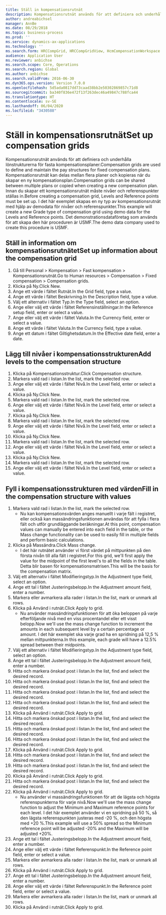 ```yaml
---
title: Ställ in kompensationsrutnät
description: Kompensationsrutnät används för att definiera och underhålla lönstrukturerna för fasta kompensationsplaner.
author: andreabichsel
manager: AnnBe
ms.date: 08/29/2018
ms.topic: business-process
ms.prod: ''
ms.service: dynamics-ax-applications
ms.technology: ''
ms.search.form: HRCCompGrid, HRCCompGridView, HcmCompensationWorkspace
audience: Application User
ms.reviewer: anbichse
ms.search.scope: Core, Operations
ms.search.region: Global
ms.author: anbichse
ms.search.validFrom: 2016-06-30
ms.dyn365.ops.version: Version 7.0.0
ms.openlocfilehash: 5d5ada0817dd73caad38bb2e50302869857c71d8
ms.sourcegitcommit: ba340f836e472f13f263dec46a49847c788fca44
ms.translationtype: HT
ms.contentlocale: sv-SE
ms.lasthandoff: 06/04/2020
ms.locfileid: "3430588"
---
```

# <a name="set-up-compensation-grids"></a><span data-ttu-id="47614-103">Ställ in kompensationsrutnät</span><span class="sxs-lookup"><span data-stu-id="47614-103">Set up compensation grids</span></span>

<span data-ttu-id="47614-104">Kompensationsrutnät används för att definiera och underhålla lönstrukturerna för fasta kompensationsplaner.</span><span class="sxs-lookup"><span data-stu-id="47614-104">Compensation grids are used to define and maintain the pay structures for fixed compensation plans.</span></span> <span data-ttu-id="47614-105">Kompensationsrutnät kan delas mellan flera planer och kopieras när du skapar en ny kompensationsplan.</span><span class="sxs-lookup"><span data-stu-id="47614-105">Compensation grids can be shared between multiple plans or copied when creating a new compensation plan.</span></span>  <span data-ttu-id="47614-106">Innan du skapar ett kompensationsrutnät måste nivåer och referenspunkter ställas in.</span><span class="sxs-lookup"><span data-stu-id="47614-106">Before creating a compensation grid, Levels and Reference points must be set up.</span></span> <span data-ttu-id="47614-107">I det här exemplet skapas en ny typ av kompensationsrutnät med hjälp av demodata för nivåer och referenspunkter.</span><span class="sxs-lookup"><span data-stu-id="47614-107">This example will create a new Grade type of compensation grid using demo data for the Levels and Reference points.</span></span> <span data-ttu-id="47614-108">Det demonstrationsdataföretag som används för att skapa den här proceduren är USMF.</span><span class="sxs-lookup"><span data-stu-id="47614-108">The demo data company used to create this procedure is USMF.</span></span>


## <a name="set-up-information-about-the-compensation-grid"></a><span data-ttu-id="47614-109">Ställ in information om kompensationsrutnätet</span><span class="sxs-lookup"><span data-stu-id="47614-109">Set up information about the compensation grid</span></span>
1. <span data-ttu-id="47614-110">Gå till Personal > Kompensation > Fast kompensation > Kompensationsrutnät.</span><span class="sxs-lookup"><span data-stu-id="47614-110">Go to Human resources > Compensation > Fixed compensation > Compensation grids.</span></span>
2. <span data-ttu-id="47614-111">Klicka på Ny.</span><span class="sxs-lookup"><span data-stu-id="47614-111">Click New.</span></span>
3. <span data-ttu-id="47614-112">Ange ett värde i fältet Rutnät.</span><span class="sxs-lookup"><span data-stu-id="47614-112">In the Grid field, type a value.</span></span>
4. <span data-ttu-id="47614-113">Ange ett värde i fältet Beskrivning.</span><span class="sxs-lookup"><span data-stu-id="47614-113">In the Description field, type a value.</span></span>
5. <span data-ttu-id="47614-114">Välj ett alternativ i fältet Typ.</span><span class="sxs-lookup"><span data-stu-id="47614-114">In the Type field, select an option.</span></span>
6. <span data-ttu-id="47614-115">Ange eller välj ett värde i fältet Referensinställningar.</span><span class="sxs-lookup"><span data-stu-id="47614-115">In the Reference setup field, enter or select a value.</span></span>
7. <span data-ttu-id="47614-116">Ange eller välj ett värde i fältet Valuta.</span><span class="sxs-lookup"><span data-stu-id="47614-116">In the Currency field, enter or select a value.</span></span>
8. <span data-ttu-id="47614-117">Ange ett värde i fältet Valuta.</span><span class="sxs-lookup"><span data-stu-id="47614-117">In the Currency field, type a value.</span></span>
9. <span data-ttu-id="47614-118">Ange ett datum i fältet Giltighetsdatum.</span><span class="sxs-lookup"><span data-stu-id="47614-118">In the Effective date field, enter a date.</span></span>

## <a name="add-levels-to-the-compensation-structure"></a><span data-ttu-id="47614-119">Lägg till nivåer i kompensationsstrukturen</span><span class="sxs-lookup"><span data-stu-id="47614-119">Add levels to the compensation structure</span></span>
1. <span data-ttu-id="47614-120">Klicka på Kompensationsstruktur.</span><span class="sxs-lookup"><span data-stu-id="47614-120">Click Compensation structure.</span></span>
2. <span data-ttu-id="47614-121">Markera vald rad i listan.</span><span class="sxs-lookup"><span data-stu-id="47614-121">In the list, mark the selected row.</span></span>
3. <span data-ttu-id="47614-122">Ange eller välj ett värde i fältet Nivå.</span><span class="sxs-lookup"><span data-stu-id="47614-122">In the Level field, enter or select a value.</span></span>
4. <span data-ttu-id="47614-123">Klicka på Ny.</span><span class="sxs-lookup"><span data-stu-id="47614-123">Click New.</span></span>
5. <span data-ttu-id="47614-124">Markera vald rad i listan.</span><span class="sxs-lookup"><span data-stu-id="47614-124">In the list, mark the selected row.</span></span>
6. <span data-ttu-id="47614-125">Ange eller välj ett värde i fältet Nivå.</span><span class="sxs-lookup"><span data-stu-id="47614-125">In the Level field, enter or select a value.</span></span>
7. <span data-ttu-id="47614-126">Klicka på Ny.</span><span class="sxs-lookup"><span data-stu-id="47614-126">Click New.</span></span>
8. <span data-ttu-id="47614-127">Markera vald rad i listan.</span><span class="sxs-lookup"><span data-stu-id="47614-127">In the list, mark the selected row.</span></span>
9. <span data-ttu-id="47614-128">Ange eller välj ett värde i fältet Nivå.</span><span class="sxs-lookup"><span data-stu-id="47614-128">In the Level field, enter or select a value.</span></span>
10. <span data-ttu-id="47614-129">Klicka på Ny.</span><span class="sxs-lookup"><span data-stu-id="47614-129">Click New.</span></span>
11. <span data-ttu-id="47614-130">Markera vald rad i listan.</span><span class="sxs-lookup"><span data-stu-id="47614-130">In the list, mark the selected row.</span></span>
12. <span data-ttu-id="47614-131">Ange eller välj ett värde i fältet Nivå.</span><span class="sxs-lookup"><span data-stu-id="47614-131">In the Level field, enter or select a value.</span></span>
13. <span data-ttu-id="47614-132">Klicka på Ny.</span><span class="sxs-lookup"><span data-stu-id="47614-132">Click New.</span></span>
14. <span data-ttu-id="47614-133">Markera vald rad i listan.</span><span class="sxs-lookup"><span data-stu-id="47614-133">In the list, mark the selected row.</span></span>
15. <span data-ttu-id="47614-134">Ange eller välj ett värde i fältet Nivå.</span><span class="sxs-lookup"><span data-stu-id="47614-134">In the Level field, enter or select a value.</span></span>

## <a name="fill-in-the-compensation-structure-with-values"></a><span data-ttu-id="47614-135">Fyll i kompensationsstrukturen med värden</span><span class="sxs-lookup"><span data-stu-id="47614-135">Fill in the compensation structure with values</span></span>
1. <span data-ttu-id="47614-136">Markera vald rad i listan.</span><span class="sxs-lookup"><span data-stu-id="47614-136">In the list, mark the selected row.</span></span>
    * <span data-ttu-id="47614-137">Nu kan kompensationsvärden anges manuellt i varje fält i registret, eller också kan massändringsfunktionen användas för att fylla i flera fält och utför grundläggande beräkningar.</span><span class="sxs-lookup"><span data-stu-id="47614-137">At this point, compensation values can manually be entered into each field in the table, or the Mass change functionality can be used to easily fill in multiple fields and perform basic calculations.</span></span>  
2. <span data-ttu-id="47614-138">Klicka på Massändra.</span><span class="sxs-lookup"><span data-stu-id="47614-138">Click Mass change.</span></span>
    * <span data-ttu-id="47614-139">I det här rutnätet använder vi först värdet på mittpunkten på den första nivån till alla fält i registret.</span><span class="sxs-lookup"><span data-stu-id="47614-139">For this grid, we'll first apply the value for the midpoint of the first level's to all the fields in the table.</span></span> <span data-ttu-id="47614-140">Detta blir basen för kompensationsmatrisen.</span><span class="sxs-lookup"><span data-stu-id="47614-140">This will be the basis for the compensation matrix.</span></span>  
3. <span data-ttu-id="47614-141">Välj ett alternativ i fältet Modifieringstyp.</span><span class="sxs-lookup"><span data-stu-id="47614-141">In the Adjustment type field, select an option.</span></span>
4. <span data-ttu-id="47614-142">Ange ett tal i fältet Justeringsbelopp.</span><span class="sxs-lookup"><span data-stu-id="47614-142">In the Adjustment amount field, enter a number.</span></span>
5. <span data-ttu-id="47614-143">Markera eller avmarkera alla rader i listan.</span><span class="sxs-lookup"><span data-stu-id="47614-143">In the list, mark or unmark all rows.</span></span>
6. <span data-ttu-id="47614-144">Klicka på Använd i rutnät.</span><span class="sxs-lookup"><span data-stu-id="47614-144">Click Apply to grid.</span></span>
    * <span data-ttu-id="47614-145">Nu använder massändringsfunktionen för att öka beloppen på varje efterföljande nivå med en viss procentandel eller ett visst belopp.</span><span class="sxs-lookup"><span data-stu-id="47614-145">Now we'll use the mass change function to increment the amounts in each subsequent level by a certain percentage or amount.</span></span> <span data-ttu-id="47614-146">I det här exemplet ska varje grad ha en spridning på 12,5 % mellan mittpunkterna.</span><span class="sxs-lookup"><span data-stu-id="47614-146">In this example, each grade will have a 12.5% spread between their midpoints.</span></span>  
7. <span data-ttu-id="47614-147">Välj ett alternativ i fältet Modifieringstyp.</span><span class="sxs-lookup"><span data-stu-id="47614-147">In the Adjustment type field, select an option.</span></span>
8. <span data-ttu-id="47614-148">Ange ett tal i fältet Justeringsbelopp.</span><span class="sxs-lookup"><span data-stu-id="47614-148">In the Adjustment amount field, enter a number.</span></span>
9. <span data-ttu-id="47614-149">Hitta och markera önskad post i listan.</span><span class="sxs-lookup"><span data-stu-id="47614-149">In the list, find and select the desired record.</span></span>
10. <span data-ttu-id="47614-150">Hitta och markera önskad post i listan.</span><span class="sxs-lookup"><span data-stu-id="47614-150">In the list, find and select the desired record.</span></span>
11. <span data-ttu-id="47614-151">Hitta och markera önskad post i listan.</span><span class="sxs-lookup"><span data-stu-id="47614-151">In the list, find and select the desired record.</span></span>
12. <span data-ttu-id="47614-152">Hitta och markera önskad post i listan.</span><span class="sxs-lookup"><span data-stu-id="47614-152">In the list, find and select the desired record.</span></span>
13. <span data-ttu-id="47614-153">Klicka på Använd i rutnät.</span><span class="sxs-lookup"><span data-stu-id="47614-153">Click Apply to grid.</span></span>
14. <span data-ttu-id="47614-154">Hitta och markera önskad post i listan.</span><span class="sxs-lookup"><span data-stu-id="47614-154">In the list, find and select the desired record.</span></span>
15. <span data-ttu-id="47614-155">Hitta och markera önskad post i listan.</span><span class="sxs-lookup"><span data-stu-id="47614-155">In the list, find and select the desired record.</span></span>
16. <span data-ttu-id="47614-156">Hitta och markera önskad post i listan.</span><span class="sxs-lookup"><span data-stu-id="47614-156">In the list, find and select the desired record.</span></span>
17. <span data-ttu-id="47614-157">Klicka på Använd i rutnät.</span><span class="sxs-lookup"><span data-stu-id="47614-157">Click Apply to grid.</span></span>
18. <span data-ttu-id="47614-158">Hitta och markera önskad post i listan.</span><span class="sxs-lookup"><span data-stu-id="47614-158">In the list, find and select the desired record.</span></span>
19. <span data-ttu-id="47614-159">Hitta och markera önskad post i listan.</span><span class="sxs-lookup"><span data-stu-id="47614-159">In the list, find and select the desired record.</span></span>
20. <span data-ttu-id="47614-160">Klicka på Använd i rutnät.</span><span class="sxs-lookup"><span data-stu-id="47614-160">Click Apply to grid.</span></span>
21. <span data-ttu-id="47614-161">Hitta och markera önskad post i listan.</span><span class="sxs-lookup"><span data-stu-id="47614-161">In the list, find and select the desired record.</span></span>
22. <span data-ttu-id="47614-162">Klicka på Använd i rutnät.</span><span class="sxs-lookup"><span data-stu-id="47614-162">Click Apply to grid.</span></span>
    * <span data-ttu-id="47614-163">Nu använder vi massändringsfunktionen för att de lägsta och högsta referenspunkterna för varje nivå.</span><span class="sxs-lookup"><span data-stu-id="47614-163">Now we'll use the mass change function to adjust the Minimum and Maximum reference points for each level.</span></span> <span data-ttu-id="47614-164">I det här exemplet använder vi en spridning på 50 %, så den lägsta referenspunkten justeras med -20 %, och den högsta med +20 %.</span><span class="sxs-lookup"><span data-stu-id="47614-164">This example will use a 50% spread so the Minimum reference point will be adjusted -20% and the Maximum will be adjusted +20%.</span></span>  
23. <span data-ttu-id="47614-165">Ange ett tal i fältet Justeringsbelopp.</span><span class="sxs-lookup"><span data-stu-id="47614-165">In the Adjustment amount field, enter a number.</span></span>
24. <span data-ttu-id="47614-166">Ange eller välj ett värde i fältet Referenspunkt.</span><span class="sxs-lookup"><span data-stu-id="47614-166">In the Reference point field, enter or select a value.</span></span>
25. <span data-ttu-id="47614-167">Markera eller avmarkera alla rader i listan.</span><span class="sxs-lookup"><span data-stu-id="47614-167">In the list, mark or unmark all rows.</span></span>
26. <span data-ttu-id="47614-168">Klicka på Använd i rutnät.</span><span class="sxs-lookup"><span data-stu-id="47614-168">Click Apply to grid.</span></span>
27. <span data-ttu-id="47614-169">Ange ett tal i fältet Justeringsbelopp.</span><span class="sxs-lookup"><span data-stu-id="47614-169">In the Adjustment amount field, enter a number.</span></span>
28. <span data-ttu-id="47614-170">Ange eller välj ett värde i fältet Referenspunkt.</span><span class="sxs-lookup"><span data-stu-id="47614-170">In the Reference point field, enter or select a value.</span></span>
29. <span data-ttu-id="47614-171">Markera eller avmarkera alla rader i listan.</span><span class="sxs-lookup"><span data-stu-id="47614-171">In the list, mark or unmark all rows.</span></span>
30. <span data-ttu-id="47614-172">Klicka på Använd i rutnät.</span><span class="sxs-lookup"><span data-stu-id="47614-172">Click Apply to grid.</span></span>

